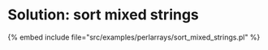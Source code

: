 # Solution: sort mixed strings

{% embed include file="src/examples/perlarrays/sort_mixed_strings.pl" %}
